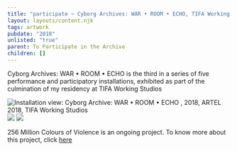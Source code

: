 ```yaml
---
title: "participate ~ Cyborg Archives: WAR • ROOM • ECHO, TIFA Working Studios, Pune"
layout: layouts/content.njk
tags: artwork
pubdate: "2018"
unlisted: "true"
parent: To Participate in the Archive
children: []
---
```

Cyborg Archives: WAR • ROOM • ECHO is the third in a series of five performance and participatory installations, exhibited as part of the culmination of my residency at TIFA Working Studios

![Installation view: Cyborg Archive: WAR • ROOM • ECHO , 2018, ARTEL 2018, TIFA Working Studios](https://ik.imagekit.io/mp/aam/tr:w-1000/ali-akbar-mehta_installation-view_cyborg-archive-war-room-echo_tifa-working-studios_2018.jpg)
![](https://ik.imagekit.io/mp/aam/tr:w-1000/ali-akbar-mehta_installation-of-war-list_cyborg-archive-war-room-echo_tifa-working-studios_2018.jpg)
![](https://ik.imagekit.io/mp/aam/tr:w-1000/ali-akbar-mehta_detail-of-war-list_cyborg-archive-war-room-echo_tifa-working-studios_2018.jpg)

256 Million Colours of Violence is an ongoing project. To know more about this project, click [here](https://aliakbarmehta.com/content/war-room-echo-regarding-the-pain-of-other-cyborgs)
